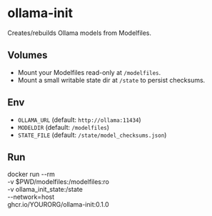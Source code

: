 # ollama-init
Creates/rebuilds Ollama models from Modelfiles.

## Volumes
- Mount your Modelfiles read-only at `/modelfiles`.
- Mount a small writable state dir at `/state` to persist checksums.

## Env
- `OLLAMA_URL`  (default: `http://ollama:11434`)
- `MODELDIR`    (default: `/modelfiles`)
- `STATE_FILE`  (default: `/state/model_checksums.json`)

## Run
docker run --rm \
  -v $PWD/modelfiles:/modelfiles:ro \
  -v ollama_init_state:/state \
  --network=host \
  ghcr.io/YOURORG/ollama-init:0.1.0
